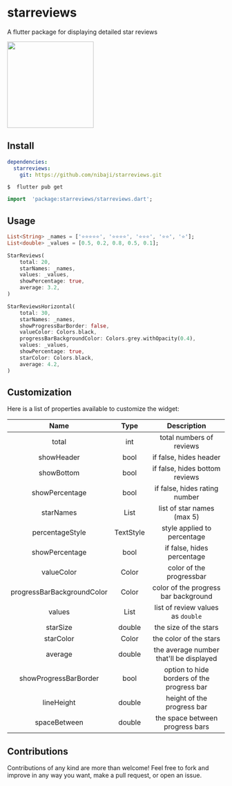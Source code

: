  # starreviews
 
A flutter package for displaying detailed star reviews

<img src=https://github.com/buraktabn/starreviews/raw/master/images/example.png width="200" />

## Install

```yaml
dependencies:  
  starreviews:
    git: https://github.com/nibaji/starreviews.git
```

```console
$  flutter pub get
```

```dart
import  'package:starreviews/starreviews.dart';
```

## Usage

```dart
List<String> _names = ['⭐⭐⭐⭐⭐', '⭐⭐⭐⭐', '⭐⭐⭐', '⭐⭐', '⭐'];  
List<double> _values = [0.5, 0.2, 0.8, 0.5, 0.1];
```
```dart
StarReviews(  
    total: 20,  
    starNames: _names,  
    values: _values,  
    showPercentage: true,  
    average: 3.2,
)
```
```dart
StarReviewsHorizontal(
    total: 30,
    starNames: _names,
    showProgressBarBorder: false,
    valueColor: Colors.black,
    progressBarBackgroundColor: Colors.grey.withOpacity(0.4),
    values: _values,
    showPercentage: true,
    starColor: Colors.black,
    average: 4.2,
)
```

## Customization
Here is a list of properties available to customize the widget:

|        Name        	|       Type      	|                 Description                	|
|:------------------:	|:---------------:	|:------------------------------------------:	|
| total| int| total numbers of reviews           	|
| showHeader| bool| if false, hides header           	|
| showBottom| bool| if false, hides bottom reviews           	|
| showPercentage| bool| if false, hides rating number           	|
| starNames| List<String>| list of star names (max 5)           	|
| percentageStyle| TextStyle| style applied to percentage                                  	|
| showPercentage| bool| if false, hides percentage                                 	|
| valueColor| Color| color of the progressbar             	|
| progressBarBackgroundColor| Color| color of the progress bar background                      	|
| values| List<double>| list of review values as `double`                     	|
| starSize| double| the size of the stars                     	|
| starColor| Color| the color of the stars                     	|
| average| double| the average number that'll be displayed                     	|
| showProgressBarBorder| bool| option to hide borders of the progress bar                     	|
| lineHeight| double| height of the progress bar                     	|
| spaceBetween| double| the space between progress bars                     	|

  
## Contributions

Contributions of any kind are more than welcome! Feel free to fork and improve in any way you want, make a pull request, or open an issue.
